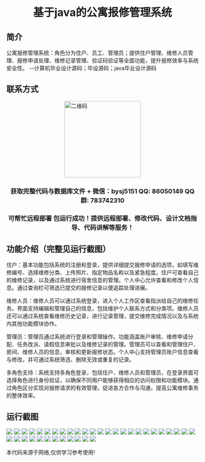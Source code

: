 <p><h1 align="center">基于java的公寓报修管理系统</h1></p>

## 简介
公寓报修管理系统：角色分为住户、员工、管理员；提供住户管理、维修人员管理、报修申请处理、维修记录管理、验证码验证等全面功能，提升报修效率与系统安全性。    --计算机毕业设计源码；毕设源码；java毕业设计源码


## 联系方式
<img src="https://bs-1329754181.cos.ap-shanghai.myqcloud.com/wx.jpg" alt="二维码" style="display: block; margin: 0 auto;" width="200px">
<p><h3 align="center">获取完整代码与数据库文件 + 微信：bysj5151 QQ: 86050149 QQ群: 783742310</h3></p>
<p><h3 align="center">可帮忙远程部署 包运行成功！提供远程部署、修改代码、设计文档指导、代码讲解等服务！</h3></p>

## 功能介绍（完整见运行截图）
住户：基本功能包括系统的注册和登录，提供详细提交报修申请的选项，如填写维修编号、选择维修分类、上传照片、指定物品名称以及紧急程度。住户可查看自己的维修记录，以及通过系统进行宿舍信息的管理。个人中心允许查看和修改个人信息。通过查询栏可筛选已提交的报修记录以便追踪处理进展。

维修人员：维修人员可以通过系统登录，进入个人工作区查看指派给自己的维修任务。界面支持编辑和管理自己的信息，包括维护个人联系方式和分类项。维修人员还可以通过系统查看维修历史记录，进行记录管理，提交维修完成情况以及与系统内其他功能模块协作。

管理员：管理员通过系统进行登录和管理操作。功能涵盖账户审核、维修申请分配、任务改派、请假信息审批以及维修记录的管理。管理员可以查看和管理住户、房间、维修人员的信息，审核和更新报修状态。个人中心支持管理员账户信息查看与修改，并可通过系统筛选、删除无效或重复的记录。

多角色支持：系统支持多角色登录，包括住户、维修人员和管理员，在登录界面可选择角色进行身份验证，以确保不同用户能够获得相应的访问权限和功能模块。通过角色区分实现对报修请求的有效管理，促进各方合作与沟通，提高公寓维修事务的整体效率。


## 运行截图
![](https://bs-1329754181.cos.ap-shanghai.myqcloud.com/spring/ApartmentRepairManagementSystem/img/001.jpg)
![](https://bs-1329754181.cos.ap-shanghai.myqcloud.com/spring/ApartmentRepairManagementSystem/img/002.jpg)
![](https://bs-1329754181.cos.ap-shanghai.myqcloud.com/spring/ApartmentRepairManagementSystem/img/003.jpg)
![](https://bs-1329754181.cos.ap-shanghai.myqcloud.com/spring/ApartmentRepairManagementSystem/img/004.jpg)
![](https://bs-1329754181.cos.ap-shanghai.myqcloud.com/spring/ApartmentRepairManagementSystem/img/005.jpg)
![](https://bs-1329754181.cos.ap-shanghai.myqcloud.com/spring/ApartmentRepairManagementSystem/img/006.jpg)
![](https://bs-1329754181.cos.ap-shanghai.myqcloud.com/spring/ApartmentRepairManagementSystem/img/007.jpg)
![](https://bs-1329754181.cos.ap-shanghai.myqcloud.com/spring/ApartmentRepairManagementSystem/img/008.jpg)
![](https://bs-1329754181.cos.ap-shanghai.myqcloud.com/spring/ApartmentRepairManagementSystem/img/009.jpg)
![](https://bs-1329754181.cos.ap-shanghai.myqcloud.com/spring/ApartmentRepairManagementSystem/img/010.jpg)
![](https://bs-1329754181.cos.ap-shanghai.myqcloud.com/spring/ApartmentRepairManagementSystem/img/011.jpg)
![](https://bs-1329754181.cos.ap-shanghai.myqcloud.com/spring/ApartmentRepairManagementSystem/img/012.jpg)
![](https://bs-1329754181.cos.ap-shanghai.myqcloud.com/spring/ApartmentRepairManagementSystem/img/013.jpg)
![](https://bs-1329754181.cos.ap-shanghai.myqcloud.com/spring/ApartmentRepairManagementSystem/img/014.jpg)
![](https://bs-1329754181.cos.ap-shanghai.myqcloud.com/spring/ApartmentRepairManagementSystem/img/015.jpg)
![](https://bs-1329754181.cos.ap-shanghai.myqcloud.com/spring/ApartmentRepairManagementSystem/img/016.jpg)
![](https://bs-1329754181.cos.ap-shanghai.myqcloud.com/spring/ApartmentRepairManagementSystem/img/017.jpg)
![](https://bs-1329754181.cos.ap-shanghai.myqcloud.com/spring/ApartmentRepairManagementSystem/img/018.jpg)
![](https://bs-1329754181.cos.ap-shanghai.myqcloud.com/spring/ApartmentRepairManagementSystem/img/019.jpg)
![](https://bs-1329754181.cos.ap-shanghai.myqcloud.com/spring/ApartmentRepairManagementSystem/img/020.jpg)
![](https://bs-1329754181.cos.ap-shanghai.myqcloud.com/spring/ApartmentRepairManagementSystem/img/021.jpg)
![](https://bs-1329754181.cos.ap-shanghai.myqcloud.com/spring/ApartmentRepairManagementSystem/img/022.jpg)
![](https://bs-1329754181.cos.ap-shanghai.myqcloud.com/spring/ApartmentRepairManagementSystem/img/023.jpg)
![](https://bs-1329754181.cos.ap-shanghai.myqcloud.com/spring/ApartmentRepairManagementSystem/img/024.jpg)
![](https://bs-1329754181.cos.ap-shanghai.myqcloud.com/spring/ApartmentRepairManagementSystem/img/025.jpg)
![](https://bs-1329754181.cos.ap-shanghai.myqcloud.com/spring/ApartmentRepairManagementSystem/img/026.jpg)
![](https://bs-1329754181.cos.ap-shanghai.myqcloud.com/spring/ApartmentRepairManagementSystem/img/027.jpg)
![](https://bs-1329754181.cos.ap-shanghai.myqcloud.com/spring/ApartmentRepairManagementSystem/img/028.jpg)
![](https://bs-1329754181.cos.ap-shanghai.myqcloud.com/spring/ApartmentRepairManagementSystem/img/029.jpg)
![](https://bs-1329754181.cos.ap-shanghai.myqcloud.com/spring/ApartmentRepairManagementSystem/img/030.jpg)
![](https://bs-1329754181.cos.ap-shanghai.myqcloud.com/spring/ApartmentRepairManagementSystem/img/031.jpg)
![](https://bs-1329754181.cos.ap-shanghai.myqcloud.com/spring/ApartmentRepairManagementSystem/img/032.jpg)
![](https://bs-1329754181.cos.ap-shanghai.myqcloud.com/spring/ApartmentRepairManagementSystem/img/033.jpg)
![](https://bs-1329754181.cos.ap-shanghai.myqcloud.com/spring/ApartmentRepairManagementSystem/img/034.jpg)
![](https://bs-1329754181.cos.ap-shanghai.myqcloud.com/spring/ApartmentRepairManagementSystem/img/035.jpg)
![](https://bs-1329754181.cos.ap-shanghai.myqcloud.com/spring/ApartmentRepairManagementSystem/img/036.jpg)
![](https://bs-1329754181.cos.ap-shanghai.myqcloud.com/spring/ApartmentRepairManagementSystem/img/037.jpg)

<p>本代码来源于网络,仅供学习参考使用!</p>
